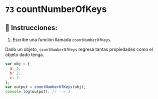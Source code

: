 # `73` countNumberOfKeys

## 📝 Instrucciones:

1. Escribe una función llamada `countNumberOfKeys`.

Dado un objeto, `countNumberOfKeys` regresa tantas propiedades como el objeto dado tenga.

```Javascript
var obj = {
  a: 1,
  b: 2,
  c: 3
};
var output = countNumberOfKeys(obj);
console.log(output); // --> 3
```